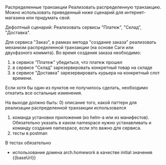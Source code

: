 Распределенные транзакции
Реализовать распределенную транзакцию. Можно использовать приведенный ниже сценарий для интернет-магазина или придумать свой.

Дефолтный сценарий:
Реализовать сервисы "Платеж", "Склад", "Доставка".

Для сервиса "Заказ", в рамках метода "создание заказа" реализовать механизм распределенной транзакции (на основе Саги или двухфазного коммита).
Во время создания заказа необходимо:
1) в сервисе "Платеж" убедиться, что платеж прошел
2) в сервисе "Склад" зарезервировать конкретный товар на складе
3) в сервисе "Доставка" зарезервировать курьера на конкретный слот времени.

Если хотя бы один из пунктов не получилось сделать, необходимо откатить все остальные изменения.

На выходе должно быть:
0) описание того, какой паттерн для реализации распределенной транзакции использовался
1) команда установки приложения (из helm-а или из манифестов). Обязательно указать в каком namespace нужно устанавливать и команду создания namespace, если это важно для сервиса.
2) тесты в postman

В тестах обязательно
- использование домена arch.homework в качестве initial значения {{baseUrl}}